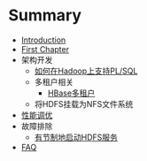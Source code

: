 # Summary

* [Introduction](README.md)
* [First Chapter](chapter1.md)
* 架构开发
   * [如何在Hadoop上支持PL/SQL](plhql.md)
   * 多租户相关
       * [HBase多租户](hbase_mt.md)
   * 将HDFS挂载为NFS文件系统
* [性能调优](perf_tune.md)
* 故障排除
   * [有节制地启动HDFS服务](throttle_hdfs_service_start.md)
* [FAQ](faq.md)

